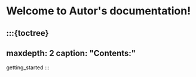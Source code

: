# Welcome to Autor's documentation!

:::{toctree}
---
maxdepth: 2
caption: "Contents:"
---
getting_started
:::
